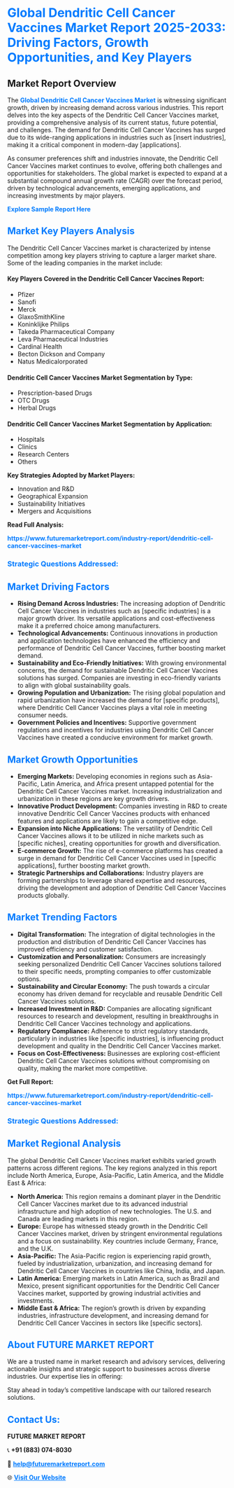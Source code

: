 <h1 style="color: #007BFF;">Global Dendritic Cell Cancer Vaccines Market Report 2025-2033: Driving Factors, Growth Opportunities, and Key Players</h1>

<section id="overview">
<h2>Market Report Overview</h2>
<p>The <a href="https://www.futuremarketreport.com/industry-report/dendritic-cell-cancer-vaccines-market" style="color: #007BFF; text-decoration: none;"><strong>Global Dendritic Cell Cancer Vaccines Market</strong></a> is witnessing significant growth, driven by increasing demand across various industries. This report delves into the key aspects of the Dendritic Cell Cancer Vaccines market, providing a comprehensive analysis of its current status, future potential, and challenges. The demand for Dendritic Cell Cancer Vaccines has surged due to its wide-ranging applications in industries such as [insert industries], making it a critical component in modern-day [applications].</p>
<p>As consumer preferences shift and industries innovate, the Dendritic Cell Cancer Vaccines market continues to evolve, offering both challenges and opportunities for stakeholders. The global market is expected to expand at a substantial compound annual growth rate (CAGR) over the forecast period, driven by technological advancements, emerging applications, and increasing investments by major players.</p>
</section>

<section id="overview">
<p><a href="https://www.futuremarketreport.com/request-sample/reportId=37639" style="color: #007BFF; text-decoration: none;"><strong>Explore Sample Report Here</strong></a></p>
</section>

<section id="key-players">
<h2 style="color: #007BFF;">Market Key Players Analysis</h2>
<p>The Dendritic Cell Cancer Vaccines market is characterized by intense competition among key players striving to capture a larger market share. Some of the leading companies in the market include:</p>
<h4>Key Players Covered in the Dendritic Cell Cancer Vaccines Report:</h4>
<ul><li>Pfizer</li><li>Sanofi</li><li>Merck</li><li>GlaxoSmithKline</li><li>Koninklijke Philips</li><li>Takeda Pharmaceutical Company</li><li>Leva Pharmaceutical Industries</li><li>Cardinal Health</li><li>Becton Dickson and Company</li><li>Natus Medicalorporated</li></ul>
<h4>Dendritic Cell Cancer Vaccines Market Segmentation by Type:</h4>
<ul><li>Prescription-based Drugs</li><li>OTC Drugs</li><li>Herbal Drugs</li></ul>

<h4>Dendritic Cell Cancer Vaccines Market Segmentation by Application:</h4>
<ul><li>Hospitals</li><li>Clinics</li><li>Research Centers</li><li>Others</li></ul>
<p><strong>Key Strategies Adopted by Market Players:</strong></p>
<ul>
<li>Innovation and R&D</li>
<li>Geographical Expansion</li>
<li>Sustainability Initiatives</li>
<li>Mergers and Acquisitions</li>
</ul>
</section>

<section>
<p><strong>Read Full Analysis: </strong></p><a href="https://www.futuremarketreport.com/industry-report/dendritic-cell-cancer-vaccines-market" style="color: #007BFF; text-decoration: none;"><strong>https://www.futuremarketreport.com/industry-report/dendritic-cell-cancer-vaccines-market</strong></a>
<h3 style="color: #007BFF;">Strategic Questions Addressed:</h3>
</section>

<section id="driving-factors">
<h2 style="color: #007BFF;">Market Driving Factors</h2>
<ul>
<li><strong>Rising Demand Across Industries:</strong> The increasing adoption of Dendritic Cell Cancer Vaccines in industries such as [specific industries] is a major growth driver. Its versatile applications and cost-effectiveness make it a preferred choice among manufacturers.</li>
<li><strong>Technological Advancements:</strong> Continuous innovations in production and application technologies have enhanced the efficiency and performance of Dendritic Cell Cancer Vaccines, further boosting market demand.</li>
<li><strong>Sustainability and Eco-Friendly Initiatives:</strong> With growing environmental concerns, the demand for sustainable Dendritic Cell Cancer Vaccines solutions has surged. Companies are investing in eco-friendly variants to align with global sustainability goals.</li>
<li><strong>Growing Population and Urbanization:</strong> The rising global population and rapid urbanization have increased the demand for [specific products], where Dendritic Cell Cancer Vaccines plays a vital role in meeting consumer needs.</li>
<li><strong>Government Policies and Incentives:</strong> Supportive government regulations and incentives for industries using Dendritic Cell Cancer Vaccines have created a conducive environment for market growth.</li>
</ul>
</section>

<section id="growth-opportunities">
<h2 style="color: #007BFF;">Market Growth Opportunities</h2>
<ul>
<li><strong>Emerging Markets:</strong> Developing economies in regions such as Asia-Pacific, Latin America, and Africa present untapped potential for the Dendritic Cell Cancer Vaccines market. Increasing industrialization and urbanization in these regions are key growth drivers.</li>
<li><strong>Innovative Product Development:</strong> Companies investing in R&D to create innovative Dendritic Cell Cancer Vaccines products with enhanced features and applications are likely to gain a competitive edge.</li>
<li><strong>Expansion into Niche Applications:</strong> The versatility of Dendritic Cell Cancer Vaccines allows it to be utilized in niche markets such as [specific niches], creating opportunities for growth and diversification.</li>
<li><strong>E-commerce Growth:</strong> The rise of e-commerce platforms has created a surge in demand for Dendritic Cell Cancer Vaccines used in [specific applications], further boosting market growth.</li>
<li><strong>Strategic Partnerships and Collaborations:</strong> Industry players are forming partnerships to leverage shared expertise and resources, driving the development and adoption of Dendritic Cell Cancer Vaccines products globally.</li>
</ul>
</section>

<section id="trending-factors">
<h2 style="color: #007BFF;">Market Trending Factors</h2>
<ul>
<li><strong>Digital Transformation:</strong> The integration of digital technologies in the production and distribution of Dendritic Cell Cancer Vaccines has improved efficiency and customer satisfaction.</li>
<li><strong>Customization and Personalization:</strong> Consumers are increasingly seeking personalized Dendritic Cell Cancer Vaccines solutions tailored to their specific needs, prompting companies to offer customizable options.</li>
<li><strong>Sustainability and Circular Economy:</strong> The push towards a circular economy has driven demand for recyclable and reusable Dendritic Cell Cancer Vaccines solutions.</li>
<li><strong>Increased Investment in R&D:</strong> Companies are allocating significant resources to research and development, resulting in breakthroughs in Dendritic Cell Cancer Vaccines technology and applications.</li>
<li><strong>Regulatory Compliance:</strong> Adherence to strict regulatory standards, particularly in industries like [specific industries], is influencing product development and quality in the Dendritic Cell Cancer Vaccines market.</li>
<li><strong>Focus on Cost-Effectiveness:</strong> Businesses are exploring cost-efficient Dendritic Cell Cancer Vaccines solutions without compromising on quality, making the market more competitive.</li>
</ul>
</section>

<section>
<p><strong>Get Full Report: </strong></p><a href="https://www.futuremarketreport.com/industry-report/dendritic-cell-cancer-vaccines-market" style="color: #007BFF; text-decoration: none;"><strong>https://www.futuremarketreport.com/industry-report/dendritic-cell-cancer-vaccines-market</strong></a>
<h3 style="color: #007BFF;">Strategic Questions Addressed:</h3>
</section>


<section id="regional-analysis">
<h2 style="color: #007BFF;">Market Regional Analysis</h2>
<p>The global Dendritic Cell Cancer Vaccines market exhibits varied growth patterns across different regions. The key regions analyzed in this report include North America, Europe, Asia-Pacific, Latin America, and the Middle East & Africa:</p>
<ul>
<li><strong>North America:</strong> This region remains a dominant player in the Dendritic Cell Cancer Vaccines market due to its advanced industrial infrastructure and high adoption of new technologies. The U.S. and Canada are leading markets in this region.</li>
<li><strong>Europe:</strong> Europe has witnessed steady growth in the Dendritic Cell Cancer Vaccines market, driven by stringent environmental regulations and a focus on sustainability. Key countries include Germany, France, and the U.K.</li>
<li><strong>Asia-Pacific:</strong> The Asia-Pacific region is experiencing rapid growth, fueled by industrialization, urbanization, and increasing demand for Dendritic Cell Cancer Vaccines in countries like China, India, and Japan.</li>
<li><strong>Latin America:</strong> Emerging markets in Latin America, such as Brazil and Mexico, present significant opportunities for the Dendritic Cell Cancer Vaccines market, supported by growing industrial activities and investments.</li>
<li><strong>Middle East & Africa:</strong> The region’s growth is driven by expanding industries, infrastructure development, and increasing demand for Dendritic Cell Cancer Vaccines in sectors like [specific sectors].</li>
</ul>
</section>

<footer>
<h2 style="color: #007BFF;">About FUTURE MARKET REPORT</h2>
<p>We are a trusted name in market research and advisory services, delivering actionable insights and strategic support to businesses across diverse industries. Our expertise lies in offering:</p>

<p>Stay ahead in today’s competitive landscape with our tailored research solutions.</p>

<h2 style="color: #007BFF;">Contact Us:</h2>
<p><strong>FUTURE MARKET REPORT</strong></p>
<p>📞 <strong>+91 (883) 074-8030</strong></p>
<p>📧 <strong><a href="mailto:help@futuremarketreport.com" style="color: #007BFF;">help@futuremarketreport.com</a></strong></p>
<p>🌐 <strong><a href="https://www.futuremarketreport.com/" style="color: #007BFF;">Visit Our Website</a></strong></p>
</footer>